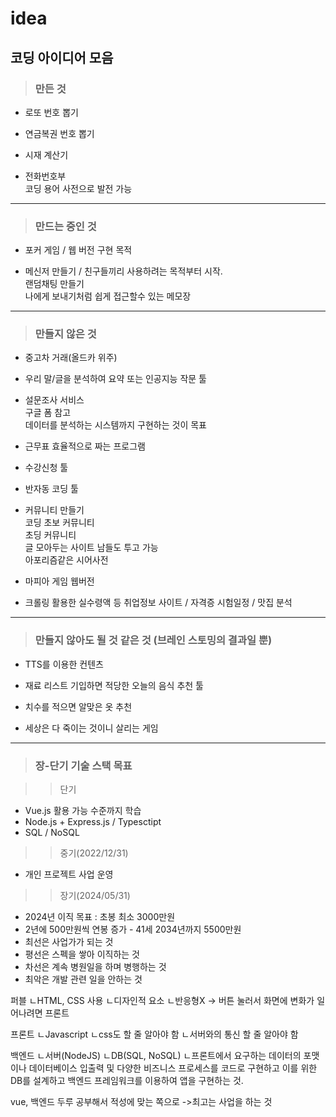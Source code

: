 # idea
## 코딩 아이디어 모음

> ### 만든 것
- 로또 번호 뽑기

- 연금복권 번호 뽑기

- 시재 계산기

- 전화번호부   
코딩 용어 사전으로 발전 가능

* * *
> ### 만드는 중인 것

- 포커 게임 / 웹 버전 구현 목적

- 메신저 만들기 / 친구들끼리 사용하려는 목적부터 시작.   
랜덤채팅 만들기   
나에게 보내기처럼 쉽게 접근할수 있는 메모장

* * *
> ### 만들지 않은 것

- 중고차 거래(올드카 위주)

- 우리 말/글을 분석하여 요약 또는 인공지능 작문 툴

- 설문조사 서비스   
구글 폼 참고   
데이터를 분석하는 시스템까지 구현하는 것이 목표

- 근무표 효율적으로 짜는 프로그램

- 수강신청 툴

- 반자동 코딩 툴

- 커뮤니티 만들기   
코딩 초보 커뮤니티   
초딩 커뮤니티    
글 모아두는 사이트
남들도 투고 가능   
아포리즘같은 시어사전

- 마피아 게임 웹버전

- 크롤링 활용한 실수령액 등 취업정보 사이트 / 자격증 시험일정 / 맛집 분석

* * *
> ### 만들지 않아도 될 것 같은 것 (브레인 스토밍의 결과일 뿐)

- TTS를 이용한 컨텐츠

- 재료 리스트 기입하면 적당한 오늘의 음식 추천 툴

- 치수를 적으면 알맞은 옷 추천

- 세상은 다 죽이는 것이니 살리는 게임


* * *
> ### 장-단기 기술 스택 목표

> > 단기
- Vue.js 활용 가능 수준까지 학습
- Node.js + Express.js / Typesctipt
- SQL / NoSQL

> > 중기(2022/12/31)
- 개인 프로젝트 사업 운영

> > 장기(2024/05/31)
- 2024년 이직 목표 : 초봉 최소 3000만원
- 2년에 500만원씩 연봉 증가 - 41세 2034년까지 5500만원
- 최선은 사업가가 되는 것
- 평선은 스펙을 쌓아 이직하는 것
- 차선은 계속 병원일을 하며 병행하는 것
- 최악은 개발 관련 일을 안하는 것


퍼블
ㄴHTML, CSS 사용
ㄴ디자인적 요소
ㄴ반응형X -> 버튼 눌러서 화면에 변화가 일어나려면 프론트

프론트
ㄴJavascript
ㄴcss도 할 줄 알아야 함
ㄴ서버와의 통신 할 줄 알아야 함

백엔드
ㄴ서버(NodeJS)
ㄴDB(SQL, NoSQL)
ㄴ프론트에서 요구하는 데이터의 포맷이나 데이터베이스 입출력 및 다양한 비즈니스 프로세스를 코드로 구현하고 이를 위한 DB를 설계하고 백엔드 프레임워크를 이용하여 앱을 구현하는 것.

vue, 백엔드 두루 공부해서
적성에 맞는 쪽으로
->최고는 사업을 하는 것

